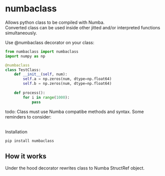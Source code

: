 # numbaclass

Allows python class to be compiled with Numba.\
Converted class can be used inside other jitted and/or
interpreted functions simultaneously.

Use @numbaclass decorator on your class:

```python
from numbaclass import numbaclass
import numpy as np

@numbaclass
class TestClass:
    def __init__(self, num):
        self.a = np.zeros(num, dtype=np.float64)
        self.b = np.zeros(num, dtype=np.float64)
    
    def process():
        for i in range(1000):
            pass
```

todo: Class must use Numba compatibe methods and syntax.
Some reminders to consider:

\
Installation

```bash
pip install numbaclass
```

## How it works

Under the hood decorator rewrites class to Numba StructRef object.
